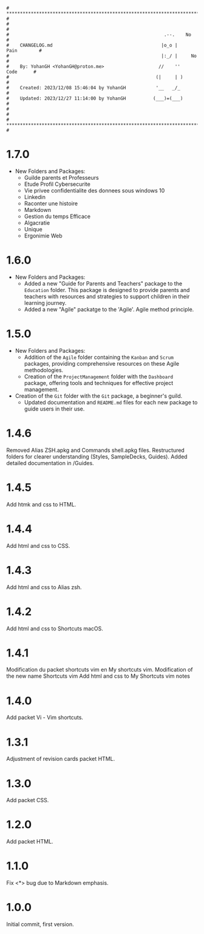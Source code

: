 ```
# **************************************************************************** #
#                                                                              #
#                                                         .--.    No           #
#    CHANGELOG.md                                        |o_o |    Pain        #
#                                                        |:_/ |     No         #
#    By: YohanGH <YohanGH@proton.me>                    //    ''     Code      #
#                                                      (|     | )              #
#    Created: 2023/12/08 15:46:04 by YohanGH           '__   _/_               #
#    Updated: 2023/12/27 11:14:00 by YohanGH          (___)=(___)              #
#                                                                              #
# **************************************************************************** #
```
# 1.7.0

- New Folders and Packages:
    - Guilde parents et Professeurs
    - Etude Profil Cybersecurite
    - Vie privee confidentialite des donnees sous windows 10
    - Linkedin
    - Raconter une histoire
    - Markdown
    - Gestion du temps Efficace
    - Algacratie
    - Unique
    - Ergonimie Web

# 1.6.0

- New Folders and Packages:
  - Added a new "Guide for Parents and Teachers" package to the `Education` folder. This package is designed to provide parents and teachers with resources and strategies to support children in their learning journey.
  - Added a new "Agile" packatge to the 'Agile'. Agile method principle.

# 1.5.0

- New Folders and Packages:
  - Addition of the `Agile` folder containing the `Kanban` and `Scrum` packages, providing comprehensive resources on these Agile methodologies.
  - Creation of the `ProjectManagement` folder with the `Dashboard` package, offering tools and techniques for effective project management.
- Creation of the `Git` folder with the `Git` package, a beginner's guild.
  - Updated documentation and `README.md` files for each new package to guide users in their use.

# 1.4.6

Removed Alias ZSH.apkg and Commands shell.apkg files.
Restructured folders for clearer understanding (Styles, SampleDecks, Guides).
Added detailed documentation in /Guides.

# 1.4.5

Add htmk and css to HTML.

# 1.4.4

Add html and css to CSS.

# 1.4.3

Add html and css to Alias zsh.

# 1.4.2

Add html and css to Shortcuts macOS.

# 1.4.1

Modification du packet shortcuts vim en My shortcuts vim.
Modification of the new name Shortcuts vim
Add html and css to My Shortcuts vim notes

# 1.4.0

Add packet Vi - Vim shortcuts.

# 1.3.1

Adjustment of revision cards packet HTML.

# 1.3.0

Add packet CSS.

# 1.2.0

Add packet HTML.

# 1.1.0

Fix <*> bug due to Markdown emphasis.

# 1.0.0

Initial commit, first version.
